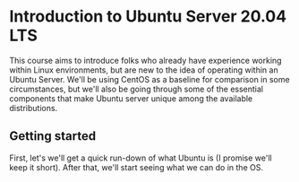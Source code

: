 # Introduction to Ubuntu Server 20.04 LTS

This course aims to introduce folks who already have experience working within Linux environments, but are new to the idea of operating within an Ubuntu Server. We'll be using CentOS as a baseline for comparison in some circumstances, but we'll also be going through some of the essential components that make Ubuntu server unique among the available distributions.

## Getting started

First, let's we'll get a quick run-down of what Ubuntu is (I promise we'll keep it short). After that, we'll start seeing what we can do in the OS.
